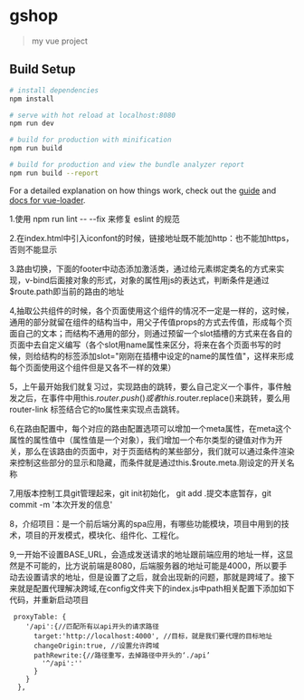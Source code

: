 # gshop

> my vue project

## Build Setup

```bash
# install dependencies
npm install

# serve with hot reload at localhost:8080
npm run dev

# build for production with minification
npm run build

# build for production and view the bundle analyzer report
npm run build --report
```

For a detailed explanation on how things work, check out the [guide](http://vuejs-templates.github.io/webpack/) and [docs for vue-loader](http://vuejs.github.io/vue-loader).

1.使用 npm run lint -- --fix 来修复 eslint 的规范

2.在index.html中引入iconfont的时候，链接地址既不能加http：也不能加https，否则不能显示

3.路由切换，下面的footer中动态添加激活类，通过给元素绑定类名的方式来实现，v-bind后面接对象的形式，对象的属性用js的表达式，判断条件是通过$route.path即当前的路由的地址

4,抽取公共组件的时候，各个页面使用这个组件的情况不一定是一样的，这时候，通用的部分就留在组件的结构当中，用父子传值props的方式去传值，形成每个页面自己的文本；而结构不通用的部分，则通过预留一个slot插槽的方式来在各自的页面中去自定义编写（各个slot用name属性来区分，将来在各个页面书写的时候，则给结构的标签添加slot="刚刚在插槽中设定的name的属性值"，这样来形成每个页面使用这个组件但是又各不一样的效果）

5，上午最开始我们就复习过，实现路由的跳转，要么自己定义一个事件，事件触发之后，在事件中用this.$router.push()或者this.$router.replace()来跳转，要么用router-link 标签结合它的to属性来实现点击跳转。

6,在路由配置中，每个对应的路由配置选项可以增加一个meta属性，在meta这个属性的属性值中（属性值是一个对象），我们增加一个布尔类型的键值对作为开关，那么在该路由的页面中，对于页面结构的某些部分，我们就可以通过条件渲染来控制这些部分的显示和隐藏，而条件就是通过this.$route.meta.刚设定的开关名称

7,用版本控制工具git管理起来，git init初始化， git add .提交本底暂存，git commit -m '本次开发的信息'

8，介绍项目：是一个前后端分离的spa应用，有哪些功能模块，项目中用到的技术，项目的开发模式，模块化、组件化、工程化。

9,一开始不设置BASE_URL，会造成发送请求的地址跟前端应用的地址一样，这显然是不可能的，比方说前端是8080，后端服务器的地址可能是4000，所以要手动去设置请求的地址，但是设置了之后，就会出现新的问题，那就是跨域了。接下来就是配置代理解决跨域,在config文件夹下的index.js中path相关配置下添加如下代码，并重新启动项目
  ```
   proxyTable: {
      '/api':{//匹配所有以api开头的请求路径
        target:'http://localhost:4000', //目标，就是我们要代理的目标地址
        changeOrigin:true, //设置允许跨域
        pathRewrite:{//路径重写，去掉路径中开头的‘./api’
          '^/api':''
        }
      }
    },
  ```